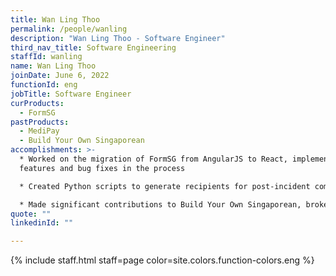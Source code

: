 ```yaml
---
title: Wan Ling Thoo
permalink: /people/wanling
description: "Wan Ling Thoo - Software Engineer"
third_nav_title: Software Engineering
staffId: wanling
name: Wan Ling Thoo
joinDate: June 6, 2022
functionId: eng
jobTitle: Software Engineer
curProducts:
  - FormSG
pastProducts:
  - MediPay
  - Build Your Own Singaporean
accomplishments: >-
  * Worked on the migration of FormSG from AngularJS to React, implemented key
  features and bug fixes in the process

  * Created Python scripts to generate recipients for post-incident communication, improving team efficiency and reducing time taken to get in touch with affected users

  * Made significant contributions to Build Your Own Singaporean, broke down engineering tasks, implemented the scenes and spots feature, and also explored new technologies for the database
quote: ""
linkedinId: ""

---
```


{% include staff.html staff=page color=site.colors.function-colors.eng %}
